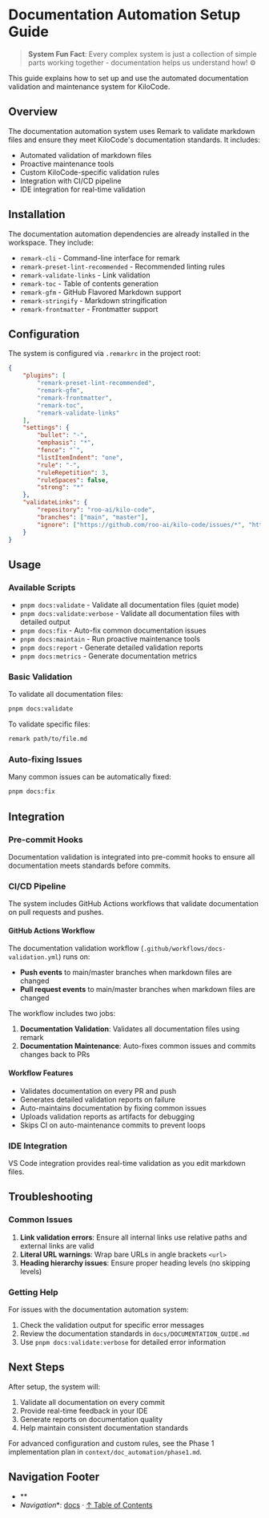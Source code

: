 # Documentation Automation Setup Guide

> **System Fun Fact**: Every complex system is just a collection of simple parts working together - documentation helps us understand how! ⚙️

This guide explains how to set up and use the automated documentation validation and maintenance
system for KiloCode.

## Overview

The documentation automation system uses Remark to validate markdown files and ensure they meet
KiloCode's documentation standards. It includes:
- Automated validation of markdown files
- Proactive maintenance tools
- Custom KiloCode-specific validation rules
- Integration with CI/CD pipeline
- IDE integration for real-time validation

## Installation

The documentation automation dependencies are already installed in the workspace. They include:
- `remark-cli` - Command-line interface for remark
- `remark-preset-lint-recommended` - Recommended linting rules
- `remark-validate-links` - Link validation
- `remark-toc` - Table of contents generation
- `remark-gfm` - GitHub Flavored Markdown support
- `remark-stringify` - Markdown stringification
- `remark-frontmatter` - Frontmatter support

## Configuration

The system is configured via `.remarkrc` in the project root:

```json
{
	"plugins": [
		"remark-preset-lint-recommended",
		"remark-gfm",
		"remark-frontmatter",
		"remark-toc",
		"remark-validate-links"
	],
	"settings": {
		"bullet": "-",
		"emphasis": "*",
		"fence": "`",
		"listItemIndent": "one",
		"rule": "-",
		"ruleRepetition": 3,
		"ruleSpaces": false,
		"strong": "*"
	},
	"validateLinks": {
		"repository": "roo-ai/kilo-code",
		"branches": ["main", "master"],
		"ignore": ["https://github.com/roo-ai/kilo-code/issues/*", "https://github.com/roo-ai/kilo-code/discussions/*"]
	}
}
```

## Usage

### Available Scripts
- `pnpm docs:validate` - Validate all documentation files (quiet mode)
- `pnpm docs:validate:verbose` - Validate all documentation files with detailed output
- `pnpm docs:fix` - Auto-fix common documentation issues
- `pnpm docs:maintain` - Run proactive maintenance tools
- `pnpm docs:report` - Generate detailed validation reports
- `pnpm docs:metrics` - Generate documentation metrics

### Basic Validation

To validate all documentation files:

```bash
pnpm docs:validate
```

To validate specific files:

```bash
remark path/to/file.md
```

### Auto-fixing Issues

Many common issues can be automatically fixed:

```bash
pnpm docs:fix
```

## Integration

### Pre-commit Hooks

Documentation validation is integrated into pre-commit hooks to ensure all documentation meets
standards before commits.

### CI/CD Pipeline

The system includes GitHub Actions workflows that validate documentation on pull requests and
pushes.

#### GitHub Actions Workflow

The documentation validation workflow (`.github/workflows/docs-validation.yml`) runs on:
- **Push events** to main/master branches when markdown files are changed
- **Pull request events** to main/master branches when markdown files are changed

The workflow includes two jobs:
1. **Documentation Validation**: Validates all documentation files using remark
2. **Documentation Maintenance**: Auto-fixes common issues and commits changes back to PRs

#### Workflow Features
- Validates documentation on every PR and push
- Generates detailed validation reports on failure
- Auto-maintains documentation by fixing common issues
- Uploads validation reports as artifacts for debugging
- Skips CI on auto-maintenance commits to prevent loops

### IDE Integration

VS Code integration provides real-time validation as you edit markdown files.

## Troubleshooting

### Common Issues
1. **Link validation errors**: Ensure all internal links use relative paths and external links are
   valid
2. **Literal URL warnings**: Wrap bare URLs in angle brackets `<url>`
3. **Heading hierarchy issues**: Ensure proper heading levels (no skipping levels)

### Getting Help

For issues with the documentation automation system:
1. Check the validation output for specific error messages
2. Review the documentation standards in `docs/DOCUMENTATION_GUIDE.md`
3. Use `pnpm docs:validate:verbose` for detailed error information

## Next Steps

After setup, the system will:
1. Validate all documentation on every commit
2. Provide real-time feedback in your IDE
3. Generate reports on documentation quality
4. Help maintain consistent documentation standards

For advanced configuration and custom rules, see the Phase 1 implementation plan in
`context/doc_automation/phase1.md`.

## Navigation Footer
- \*\*
- *Navigation*\*: [docs](../docs/) · [↑ Table of Contents](#documentation-automation-setup-guide)
